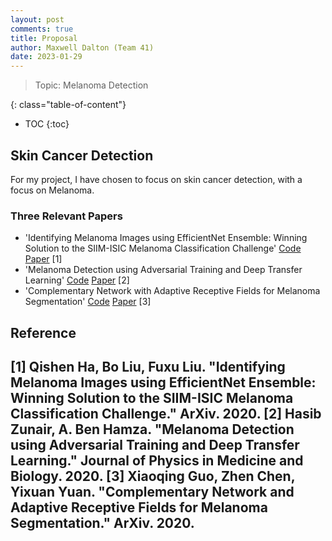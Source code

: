 ```yaml
---
layout: post
comments: true
title: Proposal
author: Maxwell Dalton (Team 41)
date: 2023-01-29
---
```



> Topic: Melanoma Detection


<!--more-->
{: class="table-of-content"}
* TOC
{:toc}

## Skin Cancer Detection
For my project, I have chosen to focus on skin cancer detection, with a focus on Melanoma.

### Three Relevant Papers
- 'Identifying Melanoma Images using EfficientNet Ensemble: Winning Solution to the SIIM-ISIC Melanoma Classification Challenge' [Code](https://github.com/haqishen/SIIM-ISIC-Melanoma-Classification-1st-Place-Solution) [Paper](https://paperswithcode.com/paper/identifying-melanoma-images-using) [1]
- 'Melanoma Detection using Adversarial Training and Deep Transfer Learning' [Code](https://github.com/hasibzunair/adversarial-lesions) [Paper](https://paperswithcode.com/paper/melanoma-detection-using-adversarial-training-1) [2]
- 'Complementary Network with Adaptive Receptive Fields for Melanoma Segmentation' [Code](https://github.com/Guo-Xiaoqing/Skin-Seg) [Paper](https://paperswithcode.com/paper/complementary-network-with-adaptive-receptive) [3]

## Reference
[1] Qishen Ha, Bo Liu, Fuxu Liu. "Identifying Melanoma Images using EfficientNet Ensemble: Winning Solution to the SIIM-ISIC Melanoma Classification Challenge." ArXiv. 2020.
[2] Hasib Zunair, A. Ben Hamza. "Melanoma Detection using Adversarial Training and Deep Transfer Learning." Journal of Physics in Medicine and Biology. 2020.
[3] Xiaoqing Guo, Zhen Chen, Yixuan Yuan. "Complementary Network and Adaptive Receptive Fields for Melanoma Segmentation." ArXiv. 2020.
---
